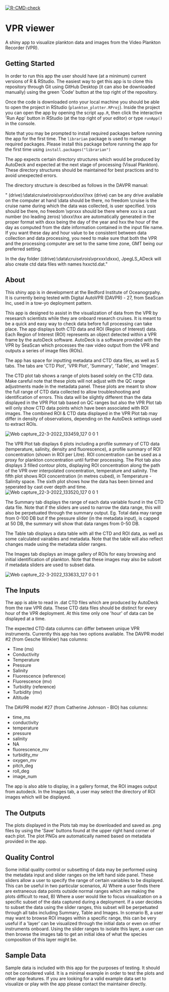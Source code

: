 <!-- badges: start -->
  [![R-CMD-check](https://github.com/EOGrady21/VPR_viewer/workflows/R-CMD-check/badge.svg)](https://github.com/EOGrady21/VPR_viewer/actions)
  <!-- badges: end -->
  
# VPR viewer
A shiny app to visualize plankton data and images from the Video Plankton Recorder (VPR). 

## Getting Started
In order to run this app the user should have (at a minimum) current versions of R & RStudio. The easiest way to get this app is to clone this repository through Git using GitHub Desktop (it can also be downloaded manually) using the green 'Code' button at the top right of the repository. 

Once the code is downloaded onto your local machine you should be able to open the project in RStudio (`plankton_plotter.RProj`). Inside the project you can open the app by opening the script `app.R`, then click the interactive 'Run App' button in RStudio (at the top right of your editor) or type `runApp()` in the console. 

Note that you may be prompted to install required packages before running the app for the first time. The `librarian` package is used to manage required packages. Please install this package before running the app for the first time using `install.packages("librarian")` 

The app expects certain directory structures which would be produced by AutoDeck and expected at the next stage of processing (Visual Plankton). These directory structures should be maintained for best practices and to avoid unexpected errors.

The directory structure is described as follows in the DAVPR manual:

"  (drive):\data\cruise\rois\vprxxx\dxxx\hxx
(drive) can be any drive available on the computer at hand
\data should be there, no freedom
\cruise is the cruise name during which the data was collected, is user specified.
\rois should be there, no freedom
\vprxxx should be there where xxx is a cast number (no leading zeros)
\dxxx\hxx are automatically generated in the proper format with dxxx being the day of the year and hxx the hour of the day as computed from the date information contained in the input file name. If you want these day and hour value to be consistent between data collection and data processing, you need to make sure that both the VPR and the processing computer are set to the same time zone, GMT being our preferred setting.

In the day folder ((drive):\data\cruise\rois\vprxxx\dxxx), JpegLS_ADeck will also create ctd data files with names hxxctd.dat."


## About
This shiny app is in development at the Bedford Institute of Oceanogrpahy. It is currently being tested with Digital AutoVPR (DAVPR) - 27, from SeaScan Inc, used in a tow-yo deployment pattern.

This app is designed to assist in the visualization of data from the VPR by resesarch scientists while they are onboard research cruises. It is meant to be a quick and easy way to check data before full processing can take place. The app displays both CTD data and ROI (Region of Interest) data. Each Region of Interest (ROI) represents an object detected within a VPR frame by the autoDeck software. AutoDeck is a software provided with the VPR by SeaScan which processes the raw video output from the VPR and outputs a series of image files (ROIs).

The app has space for inputting metadata and CTD data files, as well as 5 tabs. The tabs are 'CTD Plot', 'VPR Plot', 'Summary', 'Table', and 'Images'. 

The CTD plot tab shows a range of plots based solely on the CTD data. Make careful note that these plots will not adjust with the QC range adjustments made in the metadata panel. These plots are meant to show the full range of CTD data collected to allow troubleshooting and identification of errors. This data will be slightly different than the data displayed in the VPR Plot tab based on QC ranges but also the VPR Plot tab will only show CTD data points which have been associated with ROI images. The combined ROI & CTD data displayed in the VPR Plot tab may differ in density of observations, depending on the AutoDeck settings used to extract ROIs. 

![Web capture_22-3-2022_133459_127 0 0 1](https://user-images.githubusercontent.com/38440373/159529758-850440a3-e995-4ded-8c83-d29386036406.jpeg)

The VPR Plot tab displays 6 plots including a profile summary of CTD data (temperature, salinity, density and fluorescence), a profile summary of ROI concentration (shown in ROI per Litre). ROI concentration can be used as a proxy for plankton concentration until further processing. The Plot tab also displays 3 filled contour plots, displaying ROI concentration along the path of the VPR over interpolated concentration, temperature and salinity. The fifth plot shows ROI concentration (in metres cubed), in Temperature - Salinity space. The sixth plot shows how the data has been binned and seperated by cast over depth and time.
![Web capture_22-3-2022_133520_127 0 0 1](https://user-images.githubusercontent.com/38440373/159529700-2225b7a2-d88e-49bc-87eb-2bb8800c07a5.jpeg)


The Summary tab displays the range of each data variable found in the CTD data file. Note that if the sliders are used to narrow the data range, this will also be perpetuated through the summary output. Eg. Total data may range from 0-100 DB but if the pressure slider (in the metadata input), is capped at 50 DB, the summary will show that data ranges from 0-50 DB.

The Table tab displays a data table with all the CTD and ROI data, as well as some calculated vairables and metadata. Note that the table will also reflect changes made using the metadata slider ranges. 


The Images tab displays an image gallery of ROIs for easy browsing and initial identification of plankton. Note that these images may also be subset if metadata sliders are used to subset data. 

![Web capture_22-3-2022_133633_127 0 0 1](https://user-images.githubusercontent.com/38440373/159529790-8626774c-0ecb-47cf-8147-9d346d4d7d86.jpeg)

## The Inputs
The app is able to read in .dat CTD files which are produced by AutoDeck from the raw VPR data. These CTD data files should be distinct for every hour of the VPR deployment. At this time only one 'hour' of data can be displayed at a time.

The expected CTD data columns can differ between unique VPR instruments. Currently this app has two options available. 
The DAVPR model #2 (from Gesche Winkler) has columns:

  - Time (ms)	
  - Conductivity	
  - Temperature	
  - Pressure	
  - Salinity	
  - Fluorescence (reference)	
  - Fluorescence (mv)	
  - Turbidity (reference)	
  - Turbidity (mv)	
  - Altitude

The DAVPR model #27 (from Catherine Johnson - BIO) has columns:

 - time_ms
 - conductivity
 - temperature
 - pressure
 - salinity
 - NA
 - fluorescence_mv
 - turbidity_mv
 - oxygen_mv
 - pitch_deg
 - roll_deg
 - image_num
 
 
The app is also able to display, in a gallery format, the ROI images output from autodeck. In the Images tab, a user may select the directory of ROI images which will be displayed.

## The Outputs
The plots displayed in the Plots tab may be downloaded and saved as .png files by using the 'Save' buttons found at the upper right hand corner of each plot. The plot PNGs are automatically named based on metadata provided in the app.

## Quality Control
Some initial quality control or subsetting of data may be performed using the metadata input and slider ranges on the left hand side panel. These sliders allow a user to specify the range of certain variables to be displayed. This can be useful in two particular scenarios, A) Where a user finds there are extraneous data points outside normal  ranges which are making the plots difficult to read, B) Where a user would like to focus visualization on a specific subset of the data captured during a deployment. If a user decides to subset the data using the slider ranges, this subset will be perpetuated through all tabs including Summary, Table and Images.
In scenario B, a user may want to browse ROI images within a specific range, this can be very useful if a 'layer' can be visualized through the initial data or even on other instruments onboard. Using the slider ranges to isolate this layer, a user can then browse the images tab to get an initial idea of what the species composition of this layer might be. 



## Sample Data
Sample data is included with this app for the purposes of testing. It should not be considered valid. It is a minimal example in order to test the plots and other app features. If you are looking for a valid example data set to visualize or play with the app please contact the maintainer directly. 

